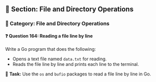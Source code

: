 ## 📘 Section: File and Directory Operations  
### 🔹 Category: File and Directory Operations  
#### ❓ Question 164: Reading a file line by line

Write a Go program that does the following:

- Opens a text file named `data.txt` for reading.
- Reads the file line by line and prints each line to the terminal.

🔧 **Task:** Use the `os` and `bufio` packages to read a file line by line in Go.
